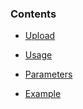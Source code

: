 <!-- post: -->


### Contents

*   [Upload](#upload)
*   [Usage](#usage)
            

            


*   [Parameters](#params)
            

            


*   [Example](#example)
            




